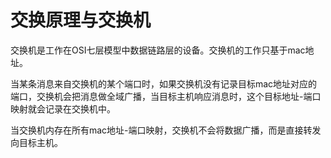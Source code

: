 # 交换原理与交换机

交换机是工作在OSI七层模型中数据链路层的设备。交换机的工作只基于mac地址。  

当某条消息来自交换机的某个端口时，如果交换机没有记录目标mac地址对应的端口，交换机会把消息做全域广播，当目标主机响应消息时，这个目标地址-端口映射就会记录在交换机中。  

当交换机内存在所有mac地址-端口映射，交换机不会将数据广播，而是直接转发向目标主机。  